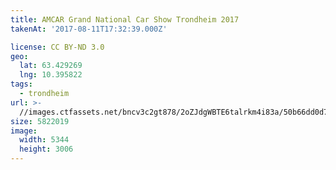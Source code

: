 ```yaml
---
title: AMCAR Grand National Car Show Trondheim 2017
takenAt: '2017-08-11T17:32:39.000Z'

license: CC BY-ND 3.0
geo:
  lat: 63.429269
  lng: 10.395822
tags:
  - trondheim
url: >-
  //images.ctfassets.net/bncv3c2gt878/2oZJdgWBTE6talrkm4i83a/50b66dd0d71e1d66cf3fcf19b701f186/amcar-grand-national-car-show-trondheim-2017_35673457584_o
size: 5822019
image:
  width: 5344
  height: 3006
---
```

